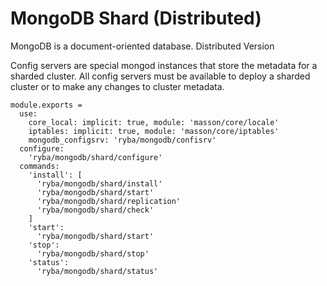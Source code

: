 
# MongoDB Shard (Distributed)

MongoDB is a document-oriented database. Distributed Version

Config servers are special mongod instances that store the metadata for a
sharded cluster.
All config servers must be available to deploy a sharded cluster or to make any
changes to cluster metadata.

    module.exports =
      use:
        core_local: implicit: true, module: 'masson/core/locale'
        iptables: implicit: true, module: 'masson/core/iptables'
        mongodb_configsrv: 'ryba/mongodb/confisrv'
      configure:
        'ryba/mongodb/shard/configure'
      commands:
        'install': [
          'ryba/mongodb/shard/install'
          'ryba/mongodb/shard/start'
          'ryba/mongodb/shard/replication'
          'ryba/mongodb/shard/check'
        ]
        'start':
          'ryba/mongodb/shard/start'
        'stop':
          'ryba/mongodb/shard/stop'
        'status':
          'ryba/mongodb/shard/status'
